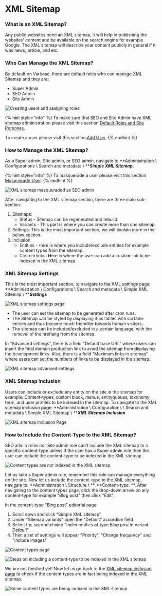 # XML Sitemap

### What Is an XML Sitemap?

Any public websites need an XML sitemap, it will help in publishing the websites' content and be available on the search engine for example Google. The XML sitemap will describe your content publicly in general if it was news, article, and etc.

### Who Can Manage the XML Sitemap?

By default on Varbase, there are default roles who can manage XML Sitemap and they are:

* Super Admin
* SEO Admin
* Site Admin

![Creating users and assigning roles](<../../.gitbook/assets/image (10).png>)

{% hint style="info" %}
To make sure that SEO and Site Admin have XML sitemap administration please visit this section [Default Roles and Site Personas](https://docs.varbase.vardot.com/user-guide/default-roles-and-site-persons/edit-roles-permissions).

To create a user please visit this section [Add User](https://docs.varbase.vardot.com/user-guide/user-management/add-user).
{% endhint %}

### How to Manage the XML Sitemap?

As a Super admin, Site admin, or SEO admin, navigate to **Administration \ Configurations \ Search and metadata \ **_**Simple XML Sitemap**_.

{% hint style="info" %}
To masquerade a user please visit this section [Masquerade User](https://docs.varbase.vardot.com/user-guide/user-management/masquerade-user).
{% endhint %}

![XML sitemap masqueraded as SEO admin](<../../.gitbook/assets/image (11).png>)

After navigating to the XML sitemap section, there are three main sub-section:

1. Sitemaps:&#x20;
   * Status - Sitemap can be regenerated and rebuild.
   * Variants - This part is where you can create more than one sitemap.
2. Settings: This is the most important section, we will explain more in the below section.
3. Inclusion:&#x20;
   * Entities - Here is where you include/exclude entities for example content types from the sitemap.
   * Custom links: Here is where the user can add a custom link to be indexed in the XML sitemap.

### XML Sitemap Settings

This is the most important section, to navigate to the XML settings page: **Administration \ Configurations \ Search and metadata \ Simple XML Sitemap \ **_**Settings**_

![XML sitemap settings page](<../../.gitbook/assets/image (12).png>)

* The user can set the sitemap to be generated after cron runs.
* The Sitemap can be styled by displaying it as tables with sortable entries and thus become much friendlier towards human visitors.
* The sitemap can be included/excluded in a certain language, with the removal of the hreflang from the sitemap.

In "Advanced settings", there is a field "Default base URL" where users can insert the final domain production link to avoid the sitemap from displaying the development links. Also, there is a field "Maximum links in sitemap" where users can set the numbers of links to be displayed in the sitemap.

![XML sitemap advanced settings](<../../.gitbook/assets/image (14).png>)

### XML Sitemap Inclusion

Users can include or exclude any entity on the site in the sitemap for example: Content-types, custom block, menus, entityqueues, taxonomy term, and user profiles to be indexed in the sitemap. To navigate to the XML sitemap inclusion page: **Administration \ Configurations \ Search and metadata \ Simple XML Sitemap \ **_**XML Sitemap Inclusion**_

![XML sitemap inclusion Page](<../../.gitbook/assets/image (15).png>)

### How to Include the Content-Type to the XML Sitemap?

SEO admin roles nor Site admin role can't include the XML sitemap to a specific content-type unless if the user has a Super admin role then the user can include the content-type to be indexed in the XML sitemap.

![Content types are not indexed in the XML sitemap](<../../.gitbook/assets/image (18).png>)

Let us take a Super admin role, remember this role can manage everything on the site. Now let us include the content-type to the XML sitemap, navigate to:  **Administration \ Structure \ **_**Content-type. **_After navigating to the content types page, click the drop-down arrow on any content-type for example "Blog post" then click "Edit".

In the content-type "Blog post" editorial page:

1. Scroll down and click "Simple XML sitemap"
2. Under "Sitemap variants" open the "Default" accordion field.
3. Select the second choice "Index entities of type _Blog post_ in variant _Default_"
4. Then a set of settings will appear "Priority", "Change frequency" and "Include images"

![Content types page](<../../.gitbook/assets/image (16).png>)

![Steps on including a content-type to be indexed in the XML sitemap](<../../.gitbook/assets/image (17).png>)

We are not finished yet! Now let us go back to the [XML sitemap inclusion page](https://docs.varbase.vardot.com/user-guide/search-engine-optimization/xml-sitemap#xml-sitemap-inclusion) to check if the content types are in fact being indexed in the XML sitemap.

![Some content types are being indexed in the XML sitemap](<../../.gitbook/assets/image (19).png>)
